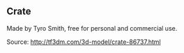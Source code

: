 ## Crate

Made by Tyro Smith, free for personal and commercial use.

Source: http://tf3dm.com/3d-model/crate-86737.html
